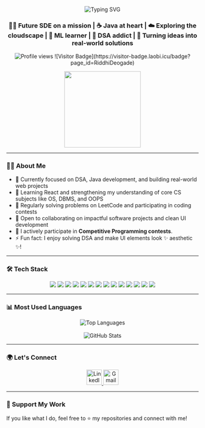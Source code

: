 <p align="center">
<img 
  src="https://readme-typing-svg.herokuapp.com?font=Fira+Code&size=22&pause=1000&center=true&vCenter=true&width=435&lines=Hey!👋+I'm+Riddhi+Deogade" 
  alt="Typing SVG" 
/>
  </p>
<h3 align="center">👩‍💻 Future SDE on a mission | ☕ Java at heart | ☁️ Exploring the cloudscape | 🤖 ML learner | 🧩 DSA addict | 🚀 Turning ideas into real-world solutions</h3>
<p align="center">
  <img src="https://komarev.com/ghpvc/?username=RiddhiDeogade&label=Profile%20views&color=6b5b95&style=for-the-badge" alt="Profile views"/>
![Visitor Badge](https://visitor-badge.laobi.icu/badge?page_id=RiddhiDeogade)
</p>


<p align="center">
<!-- <img 
  src="https://readme-typing-svg.herokuapp.com?font=Fira+Code&size=22&pause=1000&center=true&vCenter=true&width=435&lines=Java+Developer;Always+learning+something+new+%F0%9F%92%AA;Competitive+Programmer;Problem+Solver" 
  alt="Typing SVG" 
/> -->

</p>
<p align="center">
  <img src="https://media.giphy.com/media/L8K62iTDkzGX6/giphy.gif" width="200"/>
</p>
<!-- <p align="center">
  <img src="https://media.giphy.com/media/26tn33aiTi1jkl6H6/giphy.gif" width="200"/>
</p>
 -->

---

### 👩‍💻 About Me

- 📌 Currently focused on DSA, Java development, and building real-world web projects
- 🚧 Learning React and strengthening my understanding of core CS subjects like OS, DBMS, and OOPS
- 🧠 Regularly solving problems on LeetCode and participating in coding contests
- 🤝 Open to collaborating on impactful software projects and clean UI development
- 🚀 I actively participate in **Competitive Programming contests**.
- ⚡ Fun fact: I enjoy solving DSA and make UI elements look ✨ aesthetic ✨!

---

### 🛠️ Tech Stack
<p align="center">
  <img src="https://img.shields.io/badge/C-%2300599C.svg?style=for-the-badge&logo=c&logoColor=white" />
  <img src="https://img.shields.io/badge/Java-%23ED8B00.svg?style=for-the-badge&logo=java&logoColor=white" />
  <img src="https://img.shields.io/badge/Python-3670A0?style=for-the-badge&logo=python&logoColor=ffdd54" />
  <img src="https://img.shields.io/badge/JavaScript-%23323330.svg?style=for-the-badge&logo=javascript&logoColor=%23F7DF1E" />
  <img src="https://img.shields.io/badge/HTML-%23E34F26.svg?style=for-the-badge&logo=html5&logoColor=white" />
  <img src="https://img.shields.io/badge/CSS-%231572B6.svg?style=for-the-badge&logo=css3&logoColor=white" />
  <img src="https://img.shields.io/badge/React-%2320232a.svg?style=for-the-badge&logo=react&logoColor=%2361DAFB" />
  <img src="https://img.shields.io/badge/SpringBoot-%236DB33F.svg?style=for-the-badge&logo=springboot&logoColor=white" />
  <img src="https://img.shields.io/badge/MySQL-4479A1.svg?style=for-the-badge&logo=mysql&logoColor=white" />
  <img src="https://img.shields.io/badge/MachineLearning-%23F7931E.svg?style=for-the-badge&logo=scikit-learn&logoColor=white" />
  <img src="https://img.shields.io/badge/Git-%23F05033.svg?style=for-the-badge&logo=git&logoColor=white" />
  <img src="https://img.shields.io/badge/Maven-%23C71A36.svg?style=for-the-badge&logo=apachemaven&logoColor=white" />
  <img src="https://img.shields.io/badge/VSCode-%23007ACC.svg?style=for-the-badge&logo=visual-studio-code&logoColor=white" />
  <img src="https://img.shields.io/badge/IntelliJ-%23000000.svg?style=for-the-badge&logo=intellijidea&logoColor=white" />
</p>



---

### 📊 Most Used Languages

<p align="center">
  <img src="https://github-readme-stats.vercel.app/api/top-langs?username=RiddhiDeogade&layout=compact&theme=tokyonight" alt="Top Languages" />
<br><br>
  <img src="https://github-readme-stats.vercel.app/api?username=RiddhiDeogade&show_icons=true&theme=tokyonight" alt="GitHub Stats" />
</p>

---

### 🌍 Let's Connect

<p align="center">
  <a href="https://www.linkedin.com/in/riddhi-deogade-02912b278/" target="blank">
    <img src="https://skillicons.dev/icons?i=linkedin" alt="LinkedIn" height="40" />
  </a>
  <a href="mailto:deogaderiddhi@gmail.com">
    <img src="https://skillicons.dev/icons?i=gmail" alt="Gmail" height="40" />
  </a>
  
</p>

---

### 🙏 Support My Work

If you like what I do, feel free to ⭐ my repositories and connect with me!


